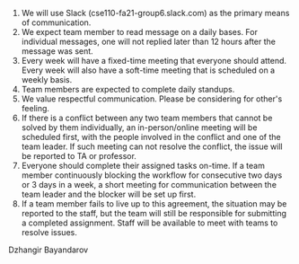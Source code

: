 1. We will use Slack (cse110-fa21-group6.slack.com) as the primary means of communication.
2. We expect team member to read message on a daily bases. For individual messages, one will not replied later than 12 hours after the message was sent.
3. Every week will have a fixed-time meeting that everyone should attend. Every week will also have a soft-time meeting that is scheduled on a weekly basis.
4. Team members are expected to complete daily standups. 
5. We value respectful communication. Please be considering for other's feeling.
6. If there is a conflict between any two team members that cannot be solved by them individually, an in-person/online meeting will be scheduled first, with the people involved in the conflict and one of the team leader. If such meeting can not resolve the conflict, the issue will be reported to TA or professor.
7. Everyone should complete their assigned tasks on-time. If a team member continuously blocking the workflow for consecutive two days or 3 days in a week, a short meeting for communication between the team leader and the blocker will be set up first. 
8. If a team member fails to live up to this agreement, the situation may be reported to the staff, but the team will still be responsible for submitting a completed assignment. Staff will be available to meet with teams to resolve issues.

Dzhangir Bayandarov
